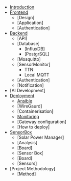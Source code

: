 * [Introduction](introduction.md)
* [Frontend](frontend/README.md)
  * [Design]
  * [Application]
  * [Authentication]
* [Backend](backend/README.md)
  * [API]
  * [Database]
    * [InfluxDB]
    * [PostgrSQL]
  * [Mosquitto]
  * [SensorMonitor]
    * TTN
    * Local MQTT
  * [Authentication]
  * [Notification]
* [AI Development]
* [Deployment](deployment/README.md)
  * [Ansible](deployment/ansible.md)
  * [WireGaurd]
  * [Containerisation]
  * [Monitoring](deployment/monitoring.md)
  * [Gateway configuration]
  * [How to deploy]
* [SensorBox](sensorbox/README.md)
  * [Solar Power Manager]
  * [Analysis]
  * [Board]
  * [Sensor Box]
  * [Board]
  * [Sensors]
* [Project Methodology]
  * [Method]
